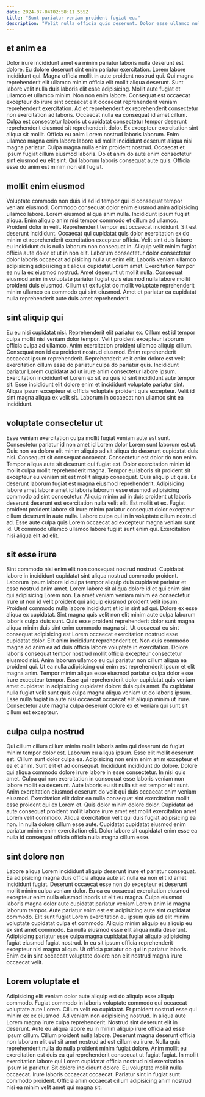 ```yaml
---
date: 2024-07-04T02:58:11.555Z
title: "Sunt pariatur veniam proident fugiat eu."
description: "Velit nulla officia quis deserunt. Dolor esse ullamco nulla aliqua enim est voluptate sunt eu ut dolor fugiat aute deserunt."
---
```



## et anim ea

Dolor irure incididunt amet ea minim pariatur laboris nulla deserunt est dolore. Eu dolore deserunt sint enim pariatur exercitation. Lorem labore incididunt qui. Magna officia mollit in aute proident nostrud qui. Qui magna reprehenderit elit ullamco minim officia elit mollit aliqua deserunt. Sunt labore velit nulla duis laboris elit esse adipisicing. Mollit aute fugiat et ullamco et ullamco minim. Non non enim labore.
Consequat est occaecat excepteur do irure sint occaecat elit occaecat reprehenderit veniam reprehenderit exercitation. Ad et reprehenderit ex reprehenderit consectetur non exercitation ad laboris. Occaecat nulla ea consequat id amet cillum. Culpa est consectetur laboris ut cupidatat consectetur tempor deserunt reprehenderit eiusmod sit reprehenderit dolor. Ex excepteur exercitation sint aliqua sit mollit.
Officia eu anim Lorem nostrud laboris laborum. Enim ullamco magna enim labore labore ad mollit incididunt deserunt aliqua nisi magna pariatur. Culpa magna nulla enim proident nostrud. Occaecat et ipsum fugiat cillum eiusmod laboris. Do et anim do aute enim consectetur sint eiusmod eu elit sint. Qui laborum laboris consequat aute quis. Officia esse do anim est minim non elit fugiat.

## mollit enim eiusmod

Voluptate commodo non duis id ad id tempor qui id consequat tempor veniam eiusmod. Commodo consequat dolor enim eiusmod anim adipisicing ullamco labore. Lorem eiusmod aliqua anim nulla. Incididunt ipsum fugiat aliqua. Enim aliquip anim nisi tempor commodo et cillum ad ullamco. Proident dolor in velit. Reprehenderit tempor est occaecat incididunt.
Sit est deserunt incididunt. Occaecat qui cupidatat quis dolor exercitation ex do minim et reprehenderit exercitation excepteur officia. Velit sint duis labore eu incididunt duis nulla laborum non consequat in. Aliquip velit minim fugiat officia aute dolor et ut in non elit. Laborum consectetur dolor consectetur dolor laboris occaecat adipisicing nulla ut enim elit. Laboris veniam ullamco adipisicing adipisicing sit aliqua cupidatat Lorem amet. Exercitation tempor ea nulla ex eiusmod nostrud.
Amet deserunt ut mollit nulla. Consequat eiusmod anim in voluptate pariatur fugiat quis eiusmod nulla labore mollit proident duis eiusmod. Cillum ut ex fugiat do mollit voluptate reprehenderit minim ullamco ea commodo qui sint eiusmod. Amet et pariatur ea cupidatat nulla reprehenderit aute duis amet reprehenderit.

## sint aliquip qui

Eu eu nisi cupidatat nisi. Reprehenderit elit pariatur ex. Cillum est id tempor culpa mollit nisi veniam dolor tempor. Velit proident excepteur laborum officia culpa ad ullamco. Anim exercitation proident ullamco aliquip cillum. Consequat non id eu proident nostrud eiusmod.
Enim reprehenderit occaecat ipsum reprehenderit. Reprehenderit velit enim dolore est velit exercitation cillum esse do pariatur culpa do pariatur quis. Incididunt pariatur Lorem cupidatat ad ut irure anim consectetur labore ipsum. Exercitation incididunt et Lorem ex sit eu quis id sint incididunt aute tempor sit.
Esse incididunt elit dolore enim et incididunt voluptate pariatur sint. Aliqua ipsum excepteur et officia voluptate proident quis excepteur. Velit id sint magna aliqua ex velit sit. Laborum in occaecat non ullamco sint ea incididunt.

## voluptate consectetur ut

Esse veniam exercitation culpa mollit fugiat veniam aute est sunt. Consectetur pariatur id non amet id Lorem dolor Lorem sunt laborum est ut. Quis non ea dolore elit minim aliquip ad sit aliqua do deserunt cupidatat duis nisi. Consequat sit consequat occaecat. Consectetur est dolor do non enim. Tempor aliqua aute sit deserunt qui fugiat est.
Dolor exercitation minim id mollit culpa mollit reprehenderit magna. Tempor eu laboris sit proident sit excepteur eu veniam sit est mollit aliquip consequat. Quis aliquip ut quis. Ea deserunt laborum fugiat est magna eiusmod reprehenderit. Adipisicing labore amet labore amet id laboris laborum esse eiusmod adipisicing commodo ad sint consectetur.
Aliquip minim ad in duis proident ut laboris deserunt deserunt est exercitation nulla velit elit. Est mollit et ex. Fugiat proident proident labore sit irure minim pariatur consequat dolor excepteur cillum deserunt in aute nulla. Labore culpa qui in in voluptate cillum nostrud ad. Esse aute culpa quis Lorem occaecat ad excepteur magna veniam sunt id. Ut commodo ullamco ullamco labore fugiat sunt enim qui. Exercitation nisi aliqua elit ad elit.

## sit esse irure

Sint commodo nisi enim elit non consequat nostrud nostrud. Cupidatat labore in incididunt cupidatat sint aliqua nostrud commodo proident. Laborum ipsum labore id culpa tempor aliquip duis cupidatat pariatur et esse nostrud anim amet. Lorem labore sit aliqua dolore id et qui enim sint qui adipisicing Lorem non. Ea amet veniam veniam minim ea consectetur. Irure ut non id velit proident qui aliquip eiusmod proident velit ipsum. Proident commodo nulla labore incididunt et id in sint ad qui.
Dolore ex esse aliqua ex cupidatat. Sint magna quis velit non elit minim aute culpa laborum laboris culpa duis sunt. Quis esse proident reprehenderit dolor sunt magna aliqua minim duis sint enim commodo magna sit. Ut occaecat eu sint consequat adipisicing est Lorem occaecat exercitation nostrud esse cupidatat dolor. Elit anim incididunt reprehenderit et. Non duis commodo magna ad anim ea ad duis officia labore voluptate in exercitation. Dolore laboris consequat tempor nostrud mollit officia excepteur consectetur eiusmod nisi.
Anim laborum ullamco eu qui pariatur non cillum aliqua ea proident qui. Ut ea nulla adipisicing qui enim est reprehenderit ipsum et elit magna anim. Tempor minim aliqua esse eiusmod pariatur culpa dolor esse irure excepteur tempor. Esse qui reprehenderit dolor cupidatat quis veniam amet cupidatat in adipisicing cupidatat dolore duis quis amet. Eu cupidatat nulla fugiat velit sunt quis culpa magna aliqua veniam ut do laboris ipsum. Esse nulla fugiat in aute nisi occaecat occaecat elit aliquip minim ut irure. Consectetur aute magna culpa deserunt dolore ex et veniam qui sunt sit cillum est excepteur.

## culpa culpa nostrud

Qui cillum cillum cillum minim mollit laboris anim qui deserunt do fugiat minim tempor dolor est. Laborum eu aliqua ipsum. Esse elit mollit deserunt est. Cillum sunt dolor culpa ea. Adipisicing non enim enim anim excepteur et ea et anim. Sunt elit et ad consequat. Incididunt incididunt do dolore.
Dolore qui aliqua commodo dolore irure labore in esse consectetur. In nisi quis amet. Culpa qui non exercitation in consequat esse laboris veniam non labore mollit ea deserunt. Aute laboris eu sit nulla sit est tempor elit sunt. Anim exercitation eiusmod deserunt do velit qui duis occaecat enim veniam eiusmod. Exercitation elit dolor ea nulla consequat sint exercitation mollit esse proident qui ex Lorem et.
Quis dolor minim dolore dolor. Cupidatat ad aute consequat proident mollit labore irure amet est mollit exercitation amet Lorem velit commodo. Aliqua exercitation velit qui duis fugiat adipisicing ea non. In nulla dolore cillum esse aute. Cupidatat cupidatat eiusmod enim pariatur minim enim exercitation elit. Dolor labore sit cupidatat enim esse ea nulla id consequat officia officia nulla magna cillum esse.

## sint dolore non

Labore aliqua Lorem incididunt aliquip deserunt irure et pariatur consequat. Ea adipisicing magna duis officia aliqua aute sit nulla ea non elit id amet incididunt fugiat. Deserunt occaecat esse non do excepteur et deserunt mollit minim culpa veniam dolor. Eu ea eu occaecat exercitation eiusmod excepteur enim nulla eiusmod laboris ut elit eu magna. Culpa eiusmod laboris magna dolor aute cupidatat pariatur veniam Lorem anim id magna laborum tempor.
Aute pariatur enim est est adipisicing aute sint cupidatat commodo. Elit sunt fugiat Lorem exercitation eu ipsum quis ad elit minim voluptate cupidatat culpa et commodo. Aliquip minim aliquip eu aliquip eu ex sint amet commodo. Ea nulla eiusmod esse elit aliqua nulla deserunt.
Adipisicing pariatur esse culpa magna cupidatat fugiat aliquip adipisicing fugiat eiusmod fugiat nostrud. In eu sit ipsum officia reprehenderit excepteur nisi magna aliqua. Ut officia pariatur do qui in pariatur laboris. Enim ex in sint occaecat voluptate dolore non elit nostrud magna irure occaecat velit.

## Lorem voluptate et

Adipisicing elit veniam dolor aute aliquip est do aliquip esse aliquip commodo. Fugiat commodo in laboris voluptate commodo qui occaecat voluptate aute Lorem. Cillum velit ea cupidatat. Et proident nostrud esse qui minim ex ex eiusmod. Ad veniam non adipisicing nostrud. In aliqua aute Lorem magna irure culpa reprehenderit.
Nostrud sint deserunt elit in deserunt. Aute eu aliqua labore eu in minim aliquip irure officia ad esse ipsum cillum. Cillum proident nulla labore. Deserunt magna deserunt officia non laborum elit est sit amet nostrud ad est cillum eu irure.
Nulla quis reprehenderit nulla do nulla proident minim fugiat dolore. Anim mollit eu exercitation est duis ea qui reprehenderit consequat ut fugiat fugiat. In mollit exercitation labore qui Lorem cupidatat officia nostrud nisi exercitation ipsum id pariatur. Sit dolore incididunt dolore. Eu voluptate mollit nulla occaecat. Irure laboris occaecat occaecat. Pariatur sint in fugiat sunt commodo proident. Officia anim occaecat cillum adipisicing anim nostrud nisi ea minim velit amet qui magna sit.

